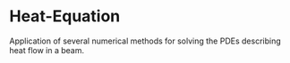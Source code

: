 # Heat-Equation
Application of several numerical methods for solving the PDEs describing heat flow in a beam. 


